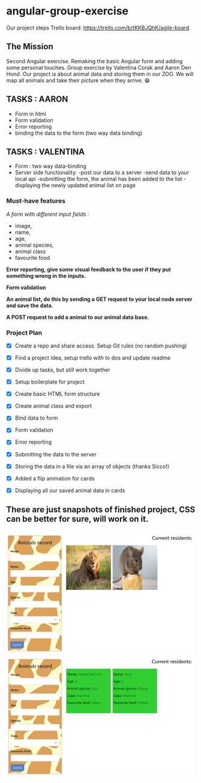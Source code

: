 # angular-group-exercise

Our project steps Trello board: https://trello.com/b/tKKBJQhK/agile-board

## The Mission

Second Angular exercise. Remaking the basic Angular form and adding some personal touches.
Group exercise by Valentina Corak and Aaron Den Hond.
Our project is about animal data and storing them in our ZOO. We will map all animals and take their picture when they arrive. 😁

## TASKS : AARON

- Form in html
- Form validation
- Error reporting
- binding the data to the form (two way data binding)

## TASKS : VALENTINA

- Form : two way data-binding
- Server side functionality:
  -post our data to a server
  -send data to your local api
  -submitting the form, the animal has been added to the list
  -displaying the newly updated animal list on page

### Must-have features

_A form with different input fields :_

- image,
- name,
- age,
- animal species,
- animal class
- favourite food

**Error reporting, give some visual feedback to the user if they put something wrong in the inputs.**

**Form validation**

**An animal list, do this by sending a GET request to your local node server and save the data.**

**A POST request to add a animal to our animal data base.**

### Project Plan

- [x] Create a repo and share access. Setup Git rules (no random pushing)

- [x] Find a project idea, setup trello with to dos and update readme

- [x] Divide up tasks, but still work together

- [x] Setup boilerplate for project

- [x] Create basic HTML form structure

- [x] Create animal class and export

- [x] Bind data to form

- [x] Form validation

- [x] Error reporting

- [x] Submitting the data to the server

- [x] Storing the data in a file via an array of objects (thanks Sicco!)

- [x] Added a flip animation for cards

- [x] Displaying all our saved animal data in cards

## These are just snapshots of finished project, CSS can be better for sure, will work on it.

![Finished project](/images/animals.png)
![Finished project](/images/back.png)
